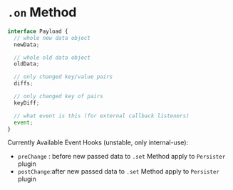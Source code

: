# `.on` Method

```typescript
interface Payload {
  // whole new data object
  newData;

  // whole old data object
  oldData;

  // only changed key/value pairs
  diffs;

  // only changed key of pairs
  keyDiff;

  // what event is this (for external callback listeners)
  event;
}
```

Currently Available Event Hooks (unstable, only internal-use):

- `preChange` : before new passed data to `.set` Method apply to `Persister` plugin
- `postChange`:after new passed data to `.set` Method apply to `Persister` plugin
